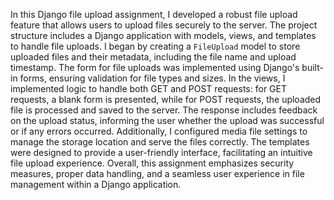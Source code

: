 In this Django file upload assignment, I developed a robust file upload feature that allows users to upload files securely to the server. The project structure includes a Django application with models, views, and templates to handle file uploads. I began by creating a `FileUpload` model to store uploaded files and their metadata, including the file name and upload timestamp. The form for file uploads was implemented using Django's built-in forms, ensuring validation for file types and sizes. In the views, I implemented logic to handle both GET and POST requests: for GET requests, a blank form is presented, while for POST requests, the uploaded file is processed and saved to the server. The response includes feedback on the upload status, informing the user whether the upload was successful or if any errors occurred. Additionally, I configured media file settings to manage the storage location and serve the files correctly. The templates were designed to provide a user-friendly interface, facilitating an intuitive file upload experience. Overall, this assignment emphasizes security measures, proper data handling, and a seamless user experience in file management within a Django application.
